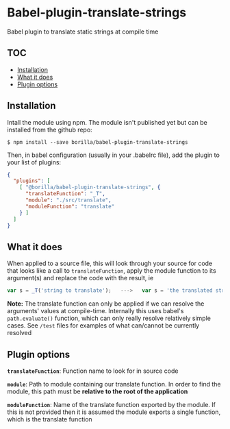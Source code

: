 # Babel-plugin-translate-strings

Babel plugin to translate static strings at compile time

## TOC

* [Installation](#installation)
* [What it does](#what-it-does)
* [Plugin options](#plugin-options)

## Installation

Intall the module using npm. The module isn't published yet but can be installed from the github repo:
```shell
$ npm install --save borilla/babel-plugin-translate-strings
```

Then, in babel configuration (usually in your .babelrc file), add the plugin to your list of plugins:
```json
{
  "plugins": [
    [ "@borilla/babel-plugin-translate-strings", {
      "translateFunction": "_T",
      "module": "./src/translate",
      "moduleFunction": "translate"
    } ]
  ]
}
```

## What it does

When applied to a source file, this will look through your source for code that looks like a call to `translateFunction`, apply the module function to its argument(s) and replace the code with the result, ie
```js
var s = _T('string to translate');   --->   var s = 'the translated string';
```

__Note:__ The translate function can only be applied if we can resolve the arguments' values at compile-time. Internally this uses babel's `path.evaluate()` function, which can only really resolve relatively simple cases. See `/test` files for examples of what can/cannot be currently resolved

## Plugin options

__`translateFunction`__: Function name to look for in source code

__`module`__: Path to module containing our translate function. In order to find the module, this path must be __relative to the root of the application__

__`moduleFunction`__: Name of the translate function exported by the module. If this is not provided then it is assumed the module exports a single function, which is the translate function
